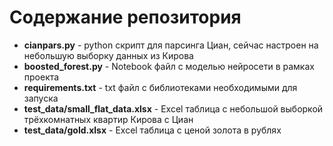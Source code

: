
# Содержание репозитория
* **cianpars.py** - python скрипт для парсинга Циан, сейчас настроен на небольшую выборку данных из Кирова
* **boosted_forest.py** - Notebook файл с моделью нейросети в рамках проекта
* **requirements.txt** - txt файл с библиотеками необходимыми для запуска
* **test_data/small_flat_data.xlsx** - Excel таблица с небольшой выборкой трёхкомнатных квартир Кирова с Циан
* **test_data/gold.xlsx** - Excel таблица с ценой золота в рублях